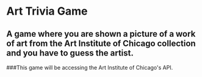 # Art Trivia Game
## A game where you are shown a picture of a work of art from the Art Institute of Chicago collection and you have to guess the artist.
###This game will be accessing the Art Institute of Chicago's API.

